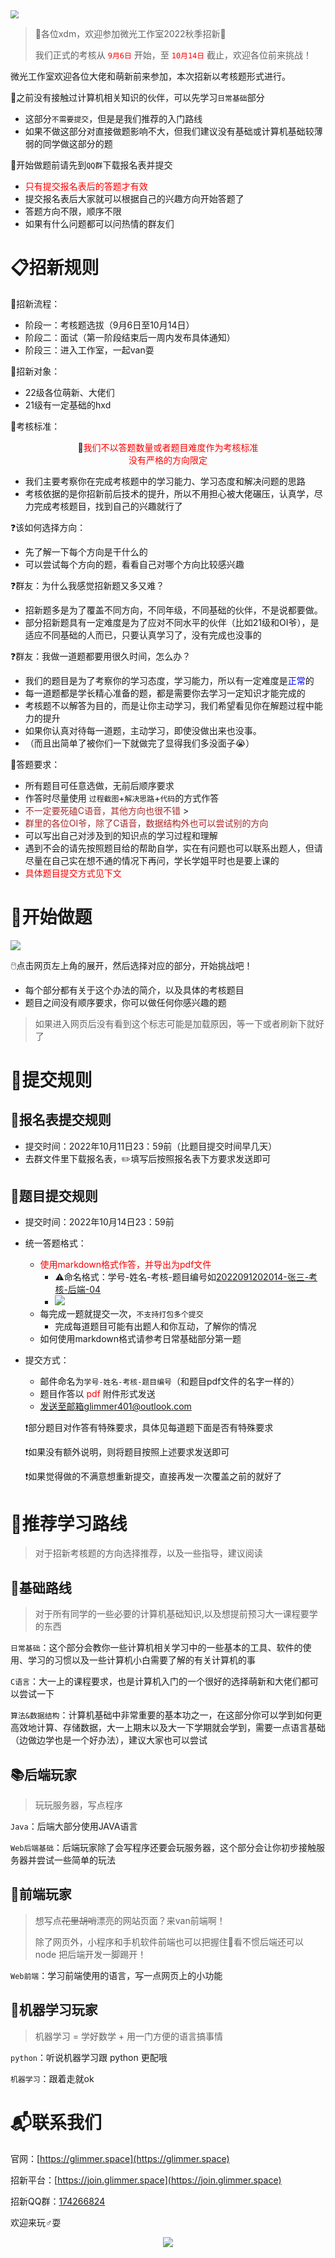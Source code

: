 <img src="File/image/join.png" style="zoom: 80%;" />

> 🎊各位xdm，欢迎参加微光工作室2022秋季招新🎊
>  
> 我们正式的考核从<font color="red"> `9月6日` </font>开始，至<font color="red"> `10月14日` </font>截止，欢迎各位前来挑战！


微光工作室欢迎各位大佬和萌新前来参加，本次招新以考核题形式进行。

🔴之前没有接触过计算机相关知识的伙伴，可以先学习`日常基础`部分

- 这部分`不需要提交`，但是是我们推荐的入门路线
- 如果不做这部分对直接做题影响不大，但我们建议没有基础或计算机基础较薄弱的同学做这部分的题

🔴开始做题前请先到`QQ群`下载报名表并提交

-  <font color="red">只有提交报名表后的答题才有效 </font>
-  提交报名表后大家就可以根据自己的兴趣方向开始答题了 
-  答题方向不限，顺序不限 
-  如果有什么问题都可以问热情的群友们 

# 📋招新规则

🧾招新流程：

- 阶段一：考核题选拔（9月6日至10月14日）
- 阶段二：面试（第一阶段结束后一周内发布具体通知）
- 阶段三：进入工作室，一起van耍

🧾招新对象：

- 22级各位萌新、大佬们
- 21级有一定基础的hxd

🧾考核标准：

<center>🔴<font color="red">我们不以答题数量或者题目难度作为考核标准</font></center>
<center><font color="red">没有严格的方向限定</font></center>

- 我们主要考察你在完成考核题中的学习能力、学习态度和解决问题的思路
- 考核依据的是你招新前后技术的提升，所以不用担心被大佬碾压，认真学，尽力完成考核题目，找到自己的兴趣就行了

❓该如何选择方向：

- 先了解一下每个方向是干什么的
- 可以尝试每个方向的题，看看自己对哪个方向比较感兴趣

❓群友：为什么我感觉招新题又多又难？

- 招新题多是为了覆盖不同方向，不同年级，不同基础的伙伴，不是说都要做。
- 部分招新题具有一定难度是为了应对不同水平的伙伴（比如21级和OI爷），是适应不同基础的人而已，只要认真学习了，没有完成也没事的

❓群友：我做一道题都要用很久时间，怎么办？

- 我们的题目是为了考察你的学习态度，学习能力，所以有一定难度是<font color=blue>正常</font>的
- 每一道题都是学长精心准备的题，都是需要你去学习一定知识才能完成的
- 考核题不以解答为目的，而是让你主动学习，我们希望看见你在解题过程中能力的提升
- 如果你认真对待每一道题，主动学习，即使没做出来也没事。
- （而且出简单了被你们一下就做完了显得我们多没面子😭）

🔔答题要求：

-  所有题目可任意选做，无前后顺序要求 
-  作答时尽量使用 `过程截图`+`解决思路`+`代码`的方式作答 
-  <font color=Brown>不一定要死磕C语音，其他方向也很不错 </font>>
-  <font color=Brown>群里的各位OI爷，除了C语音，数据结构外也可以尝试别的方向 </font>
-  可以写出自己对涉及到的知识点的学习过程和理解 
-  遇到不会的请先按照题目给的帮助自学，实在有问题也可以联系出题人，但请尽量在自己实在想不通的情况下再问，学长学姐平时也是要上课的 
-  <font color=red>具体题目提交方式见下文</font> 

# 📜开始做题

![](File/image/说明.png)

🖱️点击网页左上角的展开，然后选择对应的部分，开始挑战吧！

- 每个部分都有关于这个办法的简介，以及具体的考核题目
- 题目之间没有顺序要求，你可以做任何你感兴趣的题

> 如果进入网页后没有看到这个标志可能是加载原因，等一下或者刷新下就好了

# 📧提交规则

## 📄报名表提交规则

- 提交时间：2022年10月11日23：59前（比题目提交时间早几天）
- 去群文件里下载报名表，✏️填写后按照报名表下方要求发送即可

## 📄题目提交规则

- 提交时间：2022年10月14日23：59前

- 统一答题格式：

  - <font color=red>使用markdown格式作答，并导出为pdf文件</font>
    - ⚠️命名格式：学号-姓名-考核-题目编号如<u>2022091202014-张三-考核-后端-04</u>
    - ![](File/image/R1.png)
  - 每完成一题就提交一次，`不支持打包多个提交`
    - 完成每道题目可能有出题人和你互动，了解你的情况
  - 如何使用markdown格式请参考日常基础部分第一题

- 提交方式：

  - 邮件命名为`学号-姓名-考核-题目编号`（和题目pdf文件的名字一样的）
  - 题目作答以 <font color=red>pdf</font> 附件形式发送
  - 发送至邮箱glimmer401@outlook.com

  ❗部分题目对作答有特殊要求，具体见每道题下面是否有特殊要求

  ❗如果没有额外说明，则将题目按照上述要求发送即可

  ❗如果觉得做的不满意想重新提交，直接再发一次覆盖之前的就好了



# 🔑推荐学习路线

> 对于招新考核题的方向选择推荐，以及一些指导，建议阅读


## 📖基础路线

> 对于所有同学的一些必要的计算机基础知识,以及想提前预习大一课程要学的东西


`日常基础`：这个部分会教你一些计算机相关学习中的一些基本的工具、软件的使用、学习的习惯以及一些计算机小白需要了解的有关计算机的事

`C语言`：大一上的课程要求，也是计算机入门的一个很好的选择萌新和大佬们都可以尝试一下

`算法&数据结构`：计算机基础中非常重要的基本功之一，在这部分你可以学到如何更高效地计算、存储数据，大一上期末以及大一下学期就会学到，需要一点语言基础（边做边学也是一个好办法），建议大家也可以尝试

## 📚后端玩家

> 玩玩服务器，写点程序


`Java`：后端大部分使用JAVA语言

`Web后端基础`：后端玩家除了会写程序还要会玩服务器，这个部分会让你初步接触服务器并尝试一些简单的玩法

## 📕前端玩家

> 想写点~~花里胡哨~~漂亮的网站页面？来van前端啊！
>  
> 除了网页外，小程序和手机软件前端也可以把握住🤏看不惯后端还可以 node 把后端开发一脚踢开！


`Web前端`：学习前端使用的语言，写一点网页上的小功能

## 📔机器学习玩家

> 机器学习 = 学好数学 + 用一门方便的语言搞事情


`python`：听说机器学习跟 python 更配哦

`机器学习`：跟着走就ok

# 📬联系我们

官网：[https://glimmer.space](https://glimmer.space)

招新平台：[https://join.glimmer.space](https://join.glimmer.space)

招新QQ群：[174266824](https://jq.qq.com/?_wv=1027&k=KYjuOwgT)

欢迎来玩♂耍

<div align=center><a href="https://jq.qq.com/?_wv=1027&k=KYjuOwgT" ><img src="File/image/2022微光工作室招新群群聊二维码.png"> </a></div>

